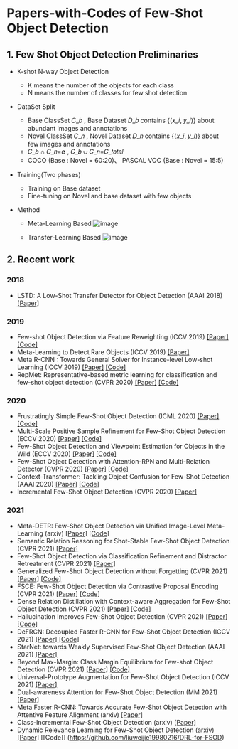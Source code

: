 # Papers-with-Codes of Few-Shot Object Detection 


## 1. Few Shot Object Detection Preliminaries
* K-shot N-way Object Detection
  - K means  the number of the objects for each class
  - N means the number of classes for few shot detection
* DataSet Split 
  - Base ClassSet 𝐶_𝑏 , Base Dataset 𝐷_𝑏 contains {(𝑥_𝑖, 𝑦_𝑖)} about abundant images and annotations
  - Novel ClassSet 𝐶_𝑛  , Novel Dataset 𝐷_𝑛 contains {(𝑥_𝑖, 𝑦_𝑖)} about few images and annotations
  - 𝐶_𝑏 ∩ 𝐶_𝑛=∅ , 𝐶_𝑏 ∪ 𝐶_𝑛=𝐶_𝑡𝑜𝑡𝑎𝑙 
  - COCO (Base : Novel = 60:20)、 PASCAL VOC (Base : Novel = 15:5)
* Training(Two phases)
  - Training on Base dataset
  - Fine-tuning on Novel and base dataset with few objects

* Method
  - Meta-Learning Based
  ![image](https://user-images.githubusercontent.com/47490392/131458670-89e7e75e-433a-4aea-8b23-a01ee85a1b54.png)

  - Transfer-Learning Based
  ![image](https://user-images.githubusercontent.com/47490392/131458759-824a1385-a276-4e99-be93-4d0d73cf5885.png)


## 2. Recent work
###  2018

  - LSTD: A Low-Shot Transfer Detector for Object Detection (AAAI 2018) [[Paper]](https://arxiv.org/pdf/1803.01529.pdf)

### 2019
  - Few-shot Object Detection via Feature Reweighting (ICCV 2019) [[Paper]](https://openaccess.thecvf.com/content_ICCV_2019/papers/Kang_Few-Shot_Object_Detection_via_Feature_Reweighting_ICCV_2019_paper.pdf) [[Code]](https://github.com/bingykang/Fewshot_Detection)
  - Meta-Learning to Detect Rare Objects (ICCV 2019) [[Paper]](https://openaccess.thecvf.com/content_ICCV_2019/papers/Wang_Meta-Learning_to_Detect_Rare_Objects_ICCV_2019_paper.pdf) 
  - Meta R-CNN : Towards General Solver for Instance-level Low-shot Learning (ICCV 2019) [[Paper]](https://openaccess.thecvf.com/content_ICCV_2019/papers/Yan_Meta_R-CNN_Towards_General_Solver_for_Instance-Level_Low-Shot_Learning_ICCV_2019_paper.pdf) [[Code]](https://github.com/yanxp/MetaR-CNN)
  - RepMet: Representative-based metric learning for classification and few-shot object detection (CVPR 2020) [[Paper]](https://openaccess.thecvf.com/content_CVPR_2019/papers/Karlinsky_RepMet_Representative-Based_Metric_Learning_for_Classification_and_Few-Shot_Object_Detection_CVPR_2019_paper.pdf) [[Code]](https://github.com/jshtok/RepMet)
  
### 2020
  - Frustratingly Simple Few-Shot Object Detection (ICML 2020) [[Paper]](https://arxiv.org/pdf/2003.06957.pdf) [[Code]](https://github.com/ucbdrive/few-shot-object-detection)
  - Multi-Scale Positive Sample Refinement for Few-Shot Object Detection (ECCV 2020) [[Paper]](https://arxiv.org/pdf/2007.09384.pdf) [[Code]](https://github.com/jiaxi-wu/MPSR)
  - Few-Shot Object Detection and Viewpoint Estimation for Objects in the Wild (ECCV 2020) [[Paper]](https://arxiv.org/pdf/2007.12107.pdf) [[Code]](https://github.com/YoungXIAO13/FewShotDetection)
  - Few-Shot Object Detection with Attention-RPN and Multi-Relation Detector (CVPR 2020) [[Paper]](https://openaccess.thecvf.com/content_CVPR_2020/papers/Fan_Few-Shot_Object_Detection_With_Attention-RPN_and_Multi-Relation_Detector_CVPR_2020_paper.pdf) [[Code]](https://github.com/fanq15/FewX)
  - Context-Transformer: Tackling Object Confusion for Few-Shot Detection (AAAI 2020) [[Paper]](https://arxiv.org/pdf/2003.07304.pdf) [[Code]](https://github.com/Ze-Yang/Context-Transformer)
  - Incremental Few-Shot Object Detection (CVPR 2020) [[Paper]](https://openaccess.thecvf.com/content_CVPR_2020/papers/Perez-Rua_Incremental_Few-Shot_Object_Detection_CVPR_2020_paper.pdf)

### 2021
  - Meta-DETR: Few-Shot Object Detection via Unified Image-Level Meta-Learning (arxiv) [[Paper]](http://arxiv.org/abs/2103.11731) [[Code]](https://github.com/ZhangGongjie/Meta-DETR)
  - Semantic Relation Reasoning for Shot-Stable Few-Shot Object Detection (CVPR 2021) [[Paper]](https://openaccess.thecvf.com/content/CVPR2021/papers/Zhu_Semantic_Relation_Reasoning_for_Shot-Stable_Few-Shot_Object_Detection_CVPR_2021_paper.pdf)
  - Few-Shot Object Detection via Classification Refinement and Distractor Retreatment (CVPR 2021) [[Paper]](https://openaccess.thecvf.com/content/CVPR2021/papers/Li_Few-Shot_Object_Detection_via_Classification_Refinement_and_Distractor_Retreatment_CVPR_2021_paper.pdf) 
  - Generalized Few-Shot Object Detection without Forgetting (CVPR 2021) [[Paper]](https://github.com/Megvii-BaseDetection/GFSD) [[Code]](https://arxiv.org/pdf/2105.09491.pdf)
  - FSCE: Few-Shot Object Detection via Contrastive Proposal Encoding (CVPR 2021) [[Paper]](https://arxiv.org/pdf/2103.05950.pdf) [[Code]](https://github.com/MegviiDetection/FSCE)
  - Dense Relation Distillation with Context-aware Aggregation for Few-Shot Object Detection (CVPR 2021) [[Paper]](https://openaccess.thecvf.com/content/CVPR2021/papers/Hu_Dense_Relation_Distillation_With_Context-Aware_Aggregation_for_Few-Shot_Object_Detection_CVPR_2021_paper.pdf) [[Code]](https://github.com/hzhupku/DCNet)
  - Hallucination Improves Few-Shot Object Detection (CVPR 2021) [[Paper]](https://openaccess.thecvf.com/content/CVPR2021/papers/Zhang_Hallucination_Improves_Few-Shot_Object_Detection_CVPR_2021_paper.pdf) [[Code]](https://github.com/pppplin/HallucFsDet)
  - DeFRCN: Decoupled Faster R-CNN for Few-Shot Object Detection (ICCV 2021) [[Paper]](https://arxiv.org/pdf/2108.09017.pdf) [[Code]](https://github.com/er-muyue/DeFRCN)
  - StarNet: towards Weakly Supervised Few-Shot Object Detection (AAAI 2021) [[Paper]](https://arxiv.org/pdf/2003.06798.pdf)
  - Beyond Max-Margin: Class Margin Equilibrium for Few-shot Object Detection (CVPR 2021) [[Paper]](https://openaccess.thecvf.com/content/CVPR2021/papers/Li_Beyond_Max-Margin_Class_Margin_Equilibrium_for_Few-Shot_Object_Detection_CVPR_2021_paper.pdf) [[Code]](https://github.com/Bohao-Lee/CME)
  - Universal-Prototype Augmentation for Few-Shot Object Detection (ICCV 2021) [[Paper]](https://arxiv.org/pdf/2103.01077.pdf)
  - Dual-awareness Attention for Few-Shot Object Detection (MM 2021) [[Paper]](https://arxiv.org/pdf/2102.12152.pdf) 
  - Meta Faster R-CNN: Towards Accurate Few-Shot Object Detection with Attentive Feature Alignment (arxiv) [[Paper]](https://arxiv.org/pdf/2104.07719.pdf)
  - Class-Incremental Few-Shot Object Detection (arxiv) [[Paper]](https://arxiv.org/pdf/2105.07637.pdf)
  - Dynamic Relevance Learning for Few-Shot Object Detection (arxiv) [[Paper]](https://arxiv.org/ftp/arxiv/papers/2108/2108.02235.pdf) [[Code]] (https://github.com/liuweijie19980216/DRL-for-FSOD)

